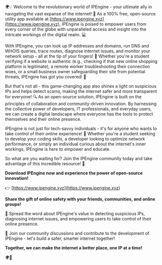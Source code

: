 🌍💡 Welcome to the revolutionary world of IPEngine - your ultimate ally in navigating the vast expanse of the internet! 🚀 As a 100% free, open-source utility app available at [https://www.ipengine.xyz](https://www.ipengine.xyz), IPEngine is poised to empower users from every corner of the globe with unparalleled access and insight into the intricate workings of the digital realm. 💻

With IPEngine, you can look up IP addresses and domains, run DNS and WHOIS queries, trace routes, diagnose internet issues, and monitor your network setup - all at the tip of your fingers! 📡 Whether you're a student verifying if a website is authentic (e.g., checking if that new online shopping platform is legitimate), a remote worker troubleshooting their connection woes, or a small business owner safeguarding their site from potential threats, IPEngine has got you covered! 💪

But that's not all - this game-changing app also shines a light on suspicious IPs and helps detect scams, making the internet safer and more transparent for everyone! 🔍 As an open-source solution, IPEngine is built on the principles of collaboration and community-driven innovation. By harnessing the collective power of developers, IT professionals, and everyday users, we can create a digital landscape where everyone has the tools to protect themselves and their online presence.

IPEngine is not just for tech-savvy individuals - it's for anyone who wants to take control of their online experience! 🤝 Whether you're a student seeking to develop your coding skills, a developer looking to optimize network performance, or simply an individual curious about the internet's inner workings, IPEngine is here to empower and educate.

So what are you waiting for? Join the IPEngine community today and take advantage of this incredible resource! 🎉

**Download IPEngine now and experience the power of open-source innovation!**

👉 [https://www.ipengine.xyz](https://www.ipengine.xyz)

**Share the gift of online safety with your friends, communities, and online groups!**

📨 Spread the word about IPEngine's value in detecting suspicious IPs, diagnosing internet issues, and empowering users to take control of their online presence.

💬 Join our community discussions and contribute to the development of IPEngine - let's build a safer, smarter internet together!

**Together, we can make the internet a better place, one IP at a time!**

🌍💪
